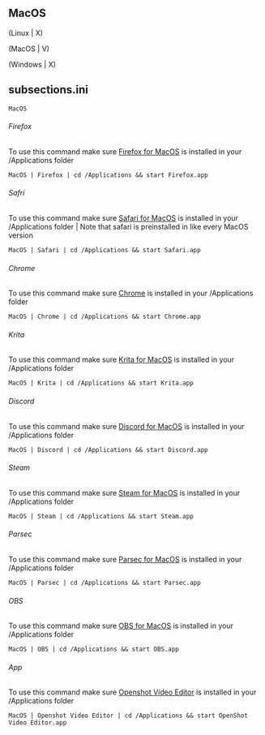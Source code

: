 ## MacOS

(Linux | X)

(MacOS | V)

(Windows | X)

## subsections.ini
```
MacOS
```

###### Firefox
To use this command make sure [Firefox for MacOS](https://www.mozilla.org/en-US/firefox/mac/) is installed in your /Applications folder
```
MacOS | Firefox | cd /Applications && start Firefox.app
```

###### Safri
To use this command make sure [Safari for MacOS](https://support.apple.com/downloads/safari) is installed in your /Applications folder | Note that safari is preinstalled in like every MacOS version
```
MacOS | Safari | cd /Applications && start Safari.app
```

###### Chrome
To use this command make sure [Chrome](https://www.google.com/chrome/) is installed in your /Applications folder
```
MacOS | Chrome | cd /Applications && start Chrome.app
```

###### Krita
To use this command make sure [Krita for MacOS](https://krita.org/en/download/krita-desktop/) is installed in your /Applications folder
```
MacOS | Krita | cd /Applications && start Krita.app
```

###### Discord
To use this command make sure [Discord for MacOS](https://discord.com/download) is installed in your /Applications folder
```
MacOS | Discord | cd /Applications && start Discord.app
```

###### Steam
To use this command make sure [Steam for MacOS](https://store.steampowered.com/about/) is installed in your /Applications folder
```
MacOS | Steam | cd /Applications && start Steam.app
```

###### Parsec
To use this command make sure [Parsec for MacOS](https://parsec.app/downloads) is installed in your /Applications folder
```
MacOS | Parsec | cd /Applications && start Parsec.app
```

###### OBS
To use this command make sure [OBS for MacOS](https://obsproject.com/download) is installed in your /Applications folder
```
MacOS | OBS | cd /Applications && start OBS.app
```

###### App
To use this command make sure [Openshot Video Editor](https://www.openshot.org/download/) is installed in your /Applications folder
```
MacOS | Openshot Video Editor | cd /Applications && start OpenShot Video Editor.app
```